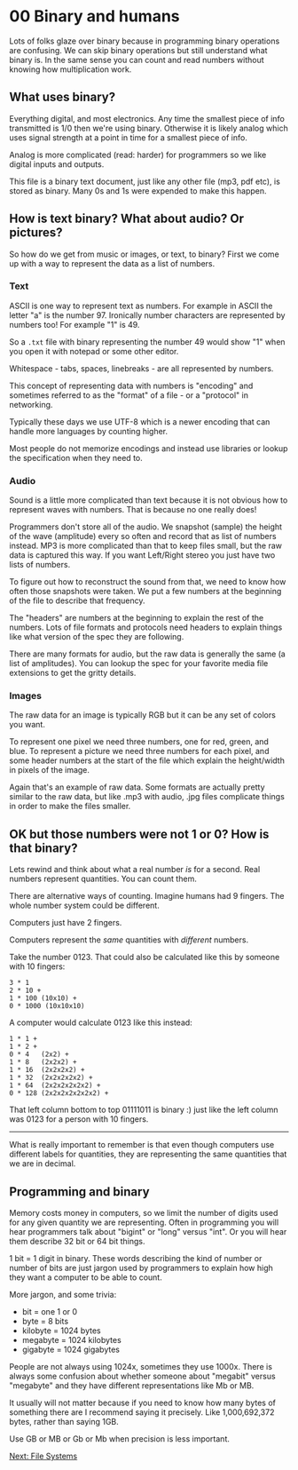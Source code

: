 # 00 Binary and humans

Lots of folks glaze over binary because in programming binary operations are confusing. We can skip binary operations but still understand what binary is. In the same sense you can count and read numbers without knowing how multiplication work.

## What uses binary?

Everything digital, and most electronics. Any time the smallest piece of info transmitted is 1/0 then we're using binary. Otherwise it is likely analog which uses signal strength at a point in time for a smallest piece of info. 

Analog is more complicated (read: harder) for programmers so we like digital inputs and outputs.

This file is a binary text document, just like any other file (mp3, pdf etc), is stored as binary. Many 0s and 1s were expended to make this happen.

## How is text binary? What about audio? Or pictures?

So how do we get from music or images, or text, to binary? First we come up with a way to represent the data as a list of numbers.

### __Text__

ASCII is one way to represent text as numbers. For example in ASCII the letter "a" is the number 97. Ironically number characters are represented by numbers too! For example "1" is 49.

So a `.txt` file with binary representing the number 49 would show "1" when you open it with notepad or some other editor.

Whitespace - tabs, spaces, linebreaks - are all represented by numbers.

This concept of representing data with numbers is "encoding" and sometimes referred to as the "format" of a file - or a "protocol" in networking.

Typically these days we use UTF-8 which is a newer encoding that can handle more languages by counting higher.

Most people do not memorize encodings and instead use libraries or lookup the specification when they need to.

### __Audio__

Sound is a little more complicated than text because it is not obvious how to represent waves with numbers. That is because no one really does!

Programmers don't store all of the audio. We snapshot (sample) the height of the wave (amplitude) every so often and record that as list of numbers instead. MP3 is more complicated than that to keep files small, but the raw data is captured this way. If you want Left/Right stereo you just have two lists of numbers.

To figure out how to reconstruct the sound from that, we need to know how often those snapshots were taken. We put a few numbers at the beginning of the file to describe that frequency.

The "headers" are numbers at the beginning to explain the rest of the numbers. Lots of file formats and protocols need headers to explain things like what version of the spec they are following.

There are many formats for audio, but the raw data is generally the same (a list of amplitudes). You can lookup the spec for your favorite media file extensions to get the gritty details.

### __Images__

The raw data for an image is typically RGB but it can be any set of colors you want. 

To represent one pixel we need three numbers, one for red, green, and blue. To represent a picture we need three numbers for each pixel, and some header numbers at the start of the file which explain the height/width in pixels of the image.

Again that's an example of raw data. Some formats are actually pretty similar to the raw data, but like .mp3 with audio, .jpg files complicate things in order to make the files smaller.

## OK but those numbers were not 1 or 0? How is that binary?

Lets rewind and think about what a real number *is* for a second. Real numbers represent quantities. You can count them. 

There are alternative ways of counting. Imagine humans had 9 fingers. The whole number system could be different.

Computers just have 2 fingers.

Computers represent the *same* quantities with *different* numbers.

Take the number 0123. That could also be calculated like this by someone with 10 fingers:

```
3 * 1
2 * 10 +
1 * 100 (10x10) +
0 * 1000 (10x10x10)
```

A computer would calculate 0123 like this instead:

```
1 * 1 +
1 * 2 +
0 * 4   (2x2) +
1 * 8   (2x2x2) +
1 * 16  (2x2x2x2) +
1 * 32  (2x2x2x2x2) +
1 * 64  (2x2x2x2x2x2) +
0 * 128 (2x2x2x2x2x2x2) +
```

That left column bottom to top 01111011 is binary :) just like the left column was 0123 for a person with 10 fingers.

-------

What is really important to remember is that even though computers use different labels for quantities, they are representing the same quantities that we are in decimal.

## Programming and binary

Memory costs money in computers, so we limit the number of digits used for any given quantity we are representing. Often in programming you will hear programmers talk about "bigint" or "long" versus "int". Or you will hear them describe 32 bit or 64 bit things.

1 bit = 1 digit in binary. These words describing the kind of number or number of bits are just jargon used by programmers to explain how high they want a computer to be able to count.

More jargon, and some trivia:

* bit = one 1 or 0
* byte = 8 bits
* kilobyte = 1024 bytes
* megabyte = 1024 kilobytes
* gigabyte = 1024 gigabytes

People are not always using 1024x, sometimes they use 1000x. There is always some confusion about whether someone  about "megabit" versus "megabyte" and they have different representations like Mb or MB.

It usually will not matter because if you need to know how many bytes of something there are I recommend saying it precisely. Like 1,000,692,372 bytes, rather than saying 1GB.

Use GB or MB or Gb or Mb when precision is less important.

[Next: File Systems](01_filesystem.html)